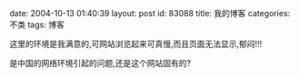 date: 2004-10-13 01:40:39
layout: post
id: 83088
title: 我的博客
categories: 不类
tags: 博客

这里的环境是我满意的,可网站浏览起来可真慢,而且页面无法显示,郁闷!!!







是中国的网络环境引起的问题,还是这个网站固有的?
